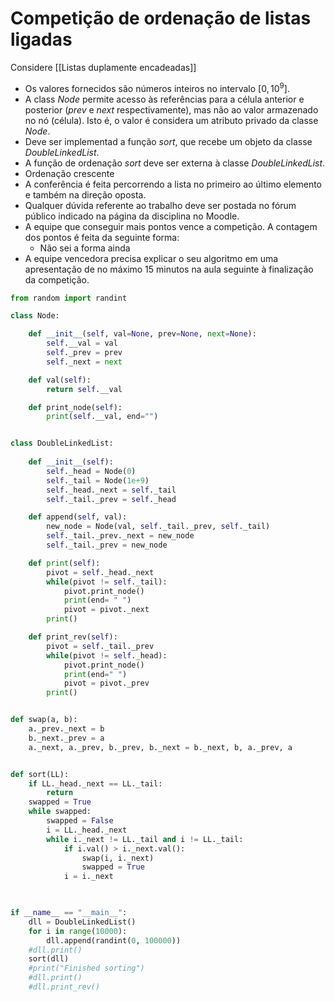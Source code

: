 # Competição de ordenação de listas ligadas

Considere [[Listas duplamente encadeadas]]

- Os valores fornecidos são números inteiros no intervalo $[0, 10^9]$. 
- A class *Node* permite acesso às referências para a célula anterior e posterior (*prev* e *next* respectivamente), mas não ao valor armazenado no nó (célula). Isto é, o valor é considera um atributo privado da classe *Node*.
- Deve ser implementad a função *sort*, que recebe um objeto da classe *DoubleLinkedList*.
- A função de ordenação *sort* deve ser externa à classe *DoubleLinkedList*.
- Ordenação crescente
- A conferência é feita percorrendo a lista no primeiro ao último elemento e também na direção oposta. 
- Qualquer dúvida referente ao trabalho deve ser postada no fórum público indicado na página da disciplina no Moodle.
- A equipe que conseguir mais pontos vence a competição. A contagem dos pontos é feita da seguinte forma:
	- Não sei a forma ainda
- A equipe vencedora precisa explicar o seu algoritmo em uma apresentação de no máximo 15 minutos na aula seguinte à finalização da competição. 


```python
from random import randint

class Node:

    def __init__(self, val=None, prev=None, next=None):
        self.__val = val
        self._prev = prev
        self._next = next

    def val(self):
        return self.__val

    def print_node(self):
        print(self.__val, end="")


class DoubleLinkedList:
    
    def __init__(self):
        self._head = Node(0)
        self._tail = Node(1e+9)
        self._head._next = self._tail
        self._tail._prev = self._head

    def append(self, val):
        new_node = Node(val, self._tail._prev, self._tail)
        self._tail._prev._next = new_node
        self._tail._prev = new_node

    def print(self):
        pivot = self._head._next
        while(pivot != self._tail):
            pivot.print_node()
            print(end= " ")
            pivot = pivot._next
        print()

    def print_rev(self):
        pivot = self._tail._prev
        while(pivot != self._head):
            pivot.print_node()
            print(end=" ")
            pivot = pivot._prev
        print()


def swap(a, b):
    a._prev._next = b
    b._next._prev = a
    a._next, a._prev, b._prev, b._next = b._next, b, a._prev, a


def sort(LL):    
    if LL._head._next == LL._tail:
        return
    swapped = True
    while swapped:
        swapped = False
        i = LL._head._next
        while i._next != LL._tail and i != LL._tail:            
            if i.val() > i._next.val():
                swap(i, i._next)                
                swapped = True                
            i = i._next
            


if __name__ == "__main__":
    dll = DoubleLinkedList()
    for i in range(10000):
        dll.append(randint(0, 100000))
    #dll.print()
    sort(dll)
    #print("Finished sorting")
    #dll.print()
    #dll.print_rev()

```